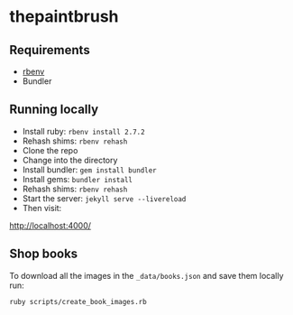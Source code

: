 # thepaintbrush

## Requirements

* [rbenv](https://github.com/rbenv/rbenv)
* Bundler

## Running locally

* Install ruby: `rbenv install 2.7.2`
* Rehash shims: `rbenv rehash`
* Clone the repo
* Change into the directory
* Install bundler: `gem install bundler`
* Install gems: `bundler install`
* Rehash shims: `rbenv rehash`
* Start the server: `jekyll serve --livereload`
* Then visit:

[http://localhost:4000/](http://localhost:4000/)

## Shop books

To download all the images in the `_data/books.json` and save them locally run:

````
ruby scripts/create_book_images.rb
````

